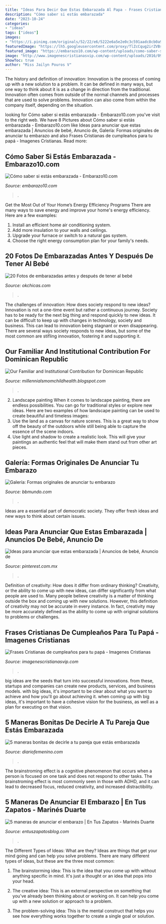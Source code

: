 ```yaml
---
title: "Ideas Para Decir Que Estas Embarazada Al Papa - Frases Cristianas De Cumpleaños Para Tu Papá"
description: "Cómo saber si estás embarazada"
date: "2023-10-24"
categories:
- "ideas"
tags: ["ideas"]
images:
- "https://i.pinimg.com/originals/52/22/e6/5222e6a5e2e0c3c591aadc8cb0a9df35.jpg"
featuredImage: "https://lh5.googleusercontent.com/proxy/TlZcCqug2irZVBsDNvP7d_0cm_TpNd0fWvTdSOnnd3OQlaZOTqEqxu7G1bS8uSxPjM7coF67-NNSW3VOW1qNVVEOpuA=w1200-h630-n-k-no-nu"
featured_image: "https://embarazo10.com/wp-content/uploads/como-saber-si-estoy-embarazada-sintomas-embarazo.jpg"
image: "http://www.imagenescristianasvip.com/wp-content/uploads/2016/09/Felicitaciones-de-cumpleaños-cristianas-para-papa.jpg"
ShowToc: true
author: "Miss Jailyn Pouros V"
---
```



The history and definition of innovation:
Innovation is the process of coming up with a new solution to a problem. It can be defined in many ways, but one way to think about it is as a change in direction from the traditional. Innovation often comes from outside of the normal channels and processes that are used to solve problems. Innovation can also come from within the company itself, depending on the situation.

	

		
looking for Cómo saber si estás embarazada - Embarazo10.com you've visit to the right web. We have 8 Pictures about Cómo saber si estás embarazada - Embarazo10.com like Ideas para anunciar que estas embarazada | Anuncios de bebé, Anuncio de, Galería: Formas originales de anunciar tu embarazo and also Frases Cristianas de cumpleaños para tu papá - Imagenes Cristianas. Read more:
		
    
## Cómo Saber Si Estás Embarazada - Embarazo10.com

<img loading=lazy src="https://embarazo10.com/wp-content/uploads/como-saber-si-estoy-embarazada-sintomas-embarazo.jpg" onerror="this.onerror=null;this.src='https://tse2.mm.bing.net/th?id=OIP.Ua8bDGyocPvAQgHT5dkbjwHaDX&amp;pid=15.1';" alt="Cómo saber si estás embarazada - Embarazo10.com">

_Source: embarazo10.com_

>. 

	

Get the Most Out of Your Home’s Energy Efficiency Programs
There are many ways to save energy and improve your home's energy efficiency. Here are a few examples:
1. Install an efficient home air conditioning system.
2. Add more insulation to your walls and ceilings.
3. Upgrade your furnace or switch to a natural gas system.
4. Choose the right energy consumption plan for your family's needs.

    
## 20 Fotos De Embarazadas Antes Y Después De Tener Al Bebé

<img loading=lazy src="http://www.okchicas.com/wp-content/uploads/2016/06/Fotos-antes-y-después-del-embarazo-3.jpg" onerror="this.onerror=null;this.src='https://tse4.mm.bing.net/th?id=OIP.RG6FdtbYF7hjY--q92maJwHaDX&amp;pid=15.1';" alt="20 Fotos de embarazadas antes y después de tener al bebé">

_Source: okchicas.com_

>. 

	

The challenges of innovation: How does society respond to new ideas?
Innovation is not a one-time event but rather a continuous journey. Society has to be ready for the next big thing and respond quickly to new ideas. It can be difficult to keep up with changes in technology, society and business. This can lead to innovation being stagnant or even disappearing. There are several ways society responds to new ideas, but some of the most common are stifling innovation, fostering it and supporting it.

    
## Our Familiar And Institutional Contribution For Dominican Republic

<img loading=lazy src="https://lh5.googleusercontent.com/proxy/TlZcCqug2irZVBsDNvP7d_0cm_TpNd0fWvTdSOnnd3OQlaZOTqEqxu7G1bS8uSxPjM7coF67-NNSW3VOW1qNVVEOpuA=w1200-h630-n-k-no-nu" onerror="this.onerror=null;this.src='https://tse3.mm.bing.net/th?id=OIP.n6M-3GHCs3abnJHLZHvN5QHaFj&amp;pid=15.1';" alt="Our Familiar and Institutional Contribution for Dominican Republic">

_Source: millennialsmomchildhealth.blogspot.com_

>. 

	

2. Landscape painting
When it comes to landscape painting, there are endless possibilities. You can go for traditional styles or explore new ideas. Here are two examples of how landscape painting can be used to create beautiful and timeless images: 
2. Use the land as a canvas for nature scenes. This is a great way to show off the beauty of the outdoors while still being able to capture the essence of the scene indoors.
3. Use light and shadow to create a realistic look. This will give your paintings an authentic feel that will make them stand out from other art pieces.

    
## Galería: Formas Originales De Anunciar Tu Embarazo

<img loading=lazy src="https://www.bbmundo.com/wp-content/uploads/2018/06/galeria-formas-originales-de-anunciar-tu-embarazo-06.jpg" onerror="this.onerror=null;this.src='https://tse4.mm.bing.net/th?id=OIP.jDKxZmEs9n1BUwz6zI_OSQHaHa&amp;pid=15.1';" alt="Galería: Formas originales de anunciar tu embarazo">

_Source: bbmundo.com_

>. 

	

Ideas are a essential part of democratic society. They offer fresh ideas and new ways to think about certain issues. 

    
## Ideas Para Anunciar Que Estas Embarazada | Anuncios De Bebé, Anuncio De

<img loading=lazy src="https://i.pinimg.com/originals/52/22/e6/5222e6a5e2e0c3c591aadc8cb0a9df35.jpg" onerror="this.onerror=null;this.src='https://tse2.mm.bing.net/th?id=OIP.d45V2-F8fn-edgi5GXcZ8AHaHM&amp;pid=15.1';" alt="Ideas para anunciar que estas embarazada | Anuncios de bebé, Anuncio de">

_Source: pinterest.com.mx_

>. 

	

Definition of creativity: How does it differ from ordinary thinking?
Creativity, or the ability to come up with new ideas, can differ significantly from what people are used to. Many people believe creativity is a matter of thinking outside the box and coming up with new solutions. However, this definition of creativity may not be accurate in every instance. In fact, creativity may be more accurately defined as the ability to come up with original solutions to problems or challenges.

    
## Frases Cristianas De Cumpleaños Para Tu Papá - Imagenes Cristianas

<img loading=lazy src="http://www.imagenescristianasvip.com/wp-content/uploads/2016/09/Felicitaciones-de-cumpleaños-cristianas-para-papa.jpg" onerror="this.onerror=null;this.src='https://tse2.mm.bing.net/th?id=OIP.2lQBWRfMgOrDhjo6ClPXPQHaE7&amp;pid=15.1';" alt="Frases Cristianas de cumpleaños para tu papá - Imagenes Cristianas">

_Source: imagenescristianasvip.com_

>. 

	

big ideas are the seeds that turn into successful innovations. from these, startups and companies can create new products, services, and business models. with big ideas, it's important to be clear about what you want to achieve and how you'll go about achieving it. when coming up with big ideas, it's important to have a cohesive vision for the business, as well as a plan for executing on that vision.

    
## 5 Maneras Bonitas De Decirle A Tu Pareja Que Estás Embarazada

<img loading=lazy src="https://static.diariofemenino.com/uploads/amor/192709-comunicar-embarazo.jpg" onerror="this.onerror=null;this.src='https://tse3.mm.bing.net/th?id=OIP.Q8fNLfeIO0kbyPMtVX0pjQAAAA&amp;pid=15.1';" alt="5 maneras bonitas de decirle a tu pareja que estás embarazada">

_Source: diariofemenino.com_

>. 

	

The brainstroming effect is a cognitive phenomenon that occurs when a person is focused on one task and does not respond to other tasks. The brainstroming effect is most commonly seen in those with ADHD, and it can lead to decreased focus, reduced creativity, and increased distractibility.

    
## 5 Maneras De Anunciar El Embarazo | En Tus Zapatos - Marinés Duarte

<img loading=lazy src="http://entuszapatosblog.com/wp-content/uploads/2016/01/invit-globo.jpg" onerror="this.onerror=null;this.src='https://tse4.mm.bing.net/th?id=OIP.aZ0tXYO4N7OVPRiXcC71swHaG_&amp;pid=15.1';" alt="5 maneras de anunciar el embarazo | En Tus Zapatos - Marinés Duarte">

_Source: entuszapatosblog.com_

>. 

	

The Different Types of Ideas: What are they?
Ideas are things that get your mind going and can help you solve problems. There are many different types of ideas, but these are the three most common:
1. The brainstorming idea: This is the idea that you come up with without anything specific in mind. It's just a thought or an idea that pops into your head.

2. The creative idea: This is an external perspective on something that you've already been thinking about or working on. It can help you come up with a new solution or approach to a problem.

3. The problem-solving idea: This is the mental construct that helps you see how everything works together to create a single goal or solution.

